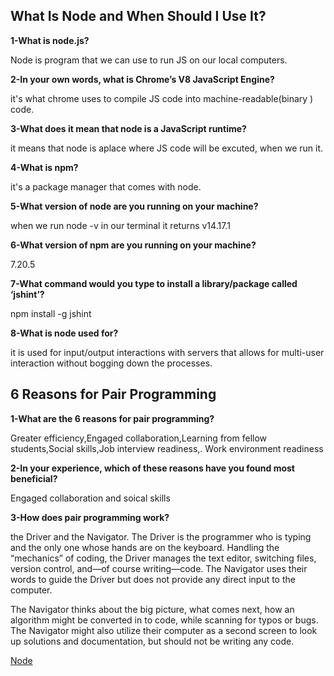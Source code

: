 ## **What Is Node and When Should I Use It?**

**1-What is node.js?**

Node is program that we can use to run JS on our local computers.

**2-In your own words, what is Chrome’s V8 JavaScript Engine?**

it's what chrome uses to compile JS code into machine-readable(binary ) code.

**3-What does it mean that node is a JavaScript runtime?**

it means that node is aplace where JS code will be excuted, when we run it.


**4-What is npm?**

it's a package manager that comes with node.

**5-What version of node are you running on your machine?**

when we run node -v in our terminal it returns v14.17.1

**6-What version of npm are you running on your machine?**

7.20.5

**7-What command would you type to install a library/package called ‘jshint’?**

npm install -g jshint 

**8-What is node used for?**

it is used for input/output interactions with servers that allows for multi-user interaction without bogging down the processes.

## **6 Reasons for Pair Programming**

**1-What are the 6 reasons for pair programming?**

Greater efficiency,Engaged collaboration,Learning from fellow students,Social skills,Job interview readiness,. Work environment readiness



**2-In your experience, which of these reasons have you found most beneficial?**

Engaged collaboration and soical skills 

**3-How does pair programming work?**

 the Driver and the Navigator. The Driver is the programmer who is typing and the only one whose hands are on the keyboard. Handling the “mechanics” of coding, the Driver manages the text editor, switching files, version control, and—of course writing—code. The Navigator uses their words to guide the Driver but does not provide any direct input to the computer. 
 
 The Navigator thinks about the big picture, what comes next, how an algorithm might be converted in to code, while scanning for typos or bugs. The Navigator might also utilize their computer as a second screen to look up solutions and documentation, but should not be writing any code.































[Node](https://www.sitepoint.com/an-introduction-to-node-js/)